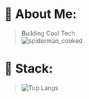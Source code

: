 <!--![main_background_github](https://github.com/user-attachments/assets/27c744de-cdc6-4870-a2c6-624059a8e0d1)
-->
# 🧃 About Me:
>Building Cool Tech  <br>
>![spiderman_cooked](https://github.com/user-attachments/assets/18756891-1c31-44e8-92a1-478da389ef10)

<!--
# 🦾💡 Tech Stack:
![C](https://img.shields.io/badge/c-%2300599C.svg?style=for-the-badge&logo=c&logoColor=white) ![Python](https://img.shields.io/badge/python-3670A0?style=for-the-badge&logo=python&logoColor=ffdd54) ![Riot Games](https://img.shields.io/badge/riotgames-D32936.svg?style=for-the-badge&logo=riotgames&logoColor=white) ![Epic Games](https://img.shields.io/badge/epicgames-%23313131.svg?style=for-the-badge&logo=epicgames&logoColor=white) ![Steam](https://img.shields.io/badge/steam-%23000000.svg?style=for-the-badge&logo=steam&logoColor=white)

**Unlock this when needed bruh**
-->


# 🦾 Stack:
<!--
>[![My Awesome Stats](https://awesome-github-stats.azurewebsites.net/user-stats/Mitxh13?cardType=github&theme=github-dark&preferLogin=false)](https://git.io/awesome-stats-card
Unlock later bruh
-->

>![Top Langs](https://github-readme-stats.vercel.app/api/top-langs/?username=&layout=compact)


<!-- Hiding this line till i start leetcode :)
![Leetcode Stats](https://leetcard.jacoblin.cool/Mitxh13?theme=nord)
uncomment it once started-->



